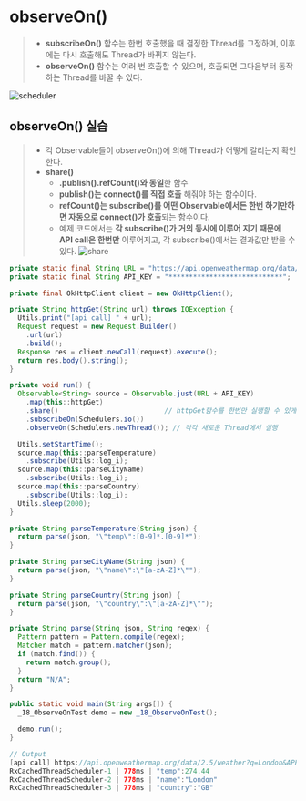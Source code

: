 # observeOn()

> - **subscribeOn()** 함수는 한번 호출했을 때 결정한 Thread를 고정하며, 이후에는 다시 호출해도 Thread가 바뀌지 않는다.
> - **observeOn()** 함수는 여러 번 호출할 수 있으며, 호출되면 그다음부터 동작하는 Thread를 바꿀 수 있다.

![scheduler](http://reactivex.io/documentation/operators/images/schedulers.png)



## observeOn() 실습

> - 각 Observable들이 observeOn()에 의해 Thread가 어떻게 갈리는지 확인한다.
> - **share()**
>   - **.publish().refCount()와 동일**한 함수
>   - **publish()는 connect()를 직접 호출** 해줘야 하는 함수이다.
>   - **refCount()는 subscribe()를 어떤 Observable에서든 한번 하기만하면 자동으로 connect()가 호출**되는 함수이다.
>   - 예제 코드에서는 **각 subscribe()가 거의 동시에 이루어 지기 때문에 API call은 한번만** 이루어지고, 각 subscribe()에서는 결과값만 받을 수 있다.
>     ![share](http://reactivex.io/documentation/operators/images/publishRefCount.c.png)
```java
private static final String URL = "https://api.openweathermap.org/data/2.5/weather?q=London&APPID=";
private static final String API_KEY = "****************************";

private final OkHttpClient client = new OkHttpClient();

private String httpGet(String url) throws IOException {
  Utils.print("[api call] " + url);
  Request request = new Request.Builder()
    .url(url)
    .build();
  Response res = client.newCall(request).execute();
  return res.body().string();
}

private void run() {
  Observable<String> source = Observable.just(URL + API_KEY)
    .map(this::httpGet)
    .share()						  // httpGet함수를 한번만 실행할 수 있게 해준다
    .subscribeOn(Schedulers.io())
    .observeOn(Schedulers.newThread()); // 각각 새로운 Thread에서 실행

  Utils.setStartTime();
  source.map(this::parseTemperature)
    .subscribe(Utils::log_i);
  source.map(this::parseCityName)
    .subscribe(Utils::log_i);
  source.map(this::parseCountry)
    .subscribe(Utils::log_i);
  Utils.sleep(2000);
}

private String parseTemperature(String json) {
  return parse(json, "\"temp\":[0-9]*.[0-9]*");
}

private String parseCityName(String json) {
  return parse(json, "\"name\":\"[a-zA-Z]*\"");
}

private String parseCountry(String json) {
  return parse(json, "\"country\":\"[a-zA-Z]*\"");
}

private String parse(String json, String regex) {
  Pattern pattern = Pattern.compile(regex);
  Matcher match = pattern.matcher(json);
  if (match.find()) {
    return match.group();
  }
  return "N/A";
}

public static void main(String args[]) {
  _18_ObserveOnTest demo = new _18_ObserveOnTest();

  demo.run();
}
```

```java
// Output
[api call] https://api.openweathermap.org/data/2.5/weather?q=London&APPID=**********************
RxCachedThreadScheduler-1 | 778ms | "temp":274.44
RxCachedThreadScheduler-2 | 778ms | "name":"London"
RxCachedThreadScheduler-3 | 778ms | "country":"GB"
```

